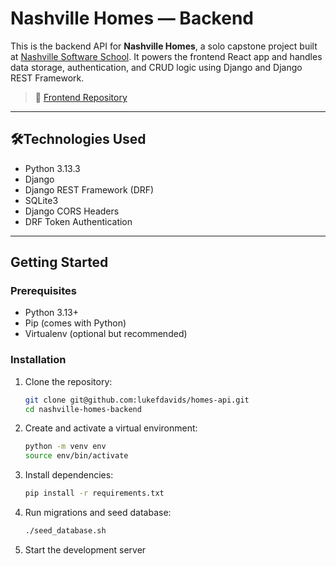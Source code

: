 # Nashville Homes — Backend

This is the backend API for **Nashville Homes**, a solo capstone project built at [Nashville Software School](https://nashvillesoftwareschool.com/). It powers the frontend React app and handles data storage, authentication, and CRUD logic using Django and Django REST Framework.

> 🔗 [Frontend Repository](https://github.com/lukefdavids/homes-client)
---

## 🛠Technologies Used

- Python 3.13.3
- Django
- Django REST Framework (DRF)
- SQLite3
- Django CORS Headers
- DRF Token Authentication

---

## Getting Started

### Prerequisites

- Python 3.13+
- Pip (comes with Python)
- Virtualenv (optional but recommended)

### Installation

1. Clone the repository:

   ```bash
   git clone git@github.com:lukefdavids/homes-api.git
   cd nashville-homes-backend

2. Create and activate a virtual environment:
   
      ```bash
      python -m venv env
      source env/bin/activate

3. Install dependencies:

      ```bash
      pip install -r requirements.txt

4. Run migrations and seed database:

      ```bash
      ./seed_database.sh

5. Start the development server


